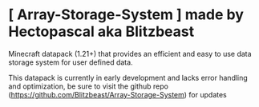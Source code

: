 # [ Array-Storage-System ] made by Hectopascal aka Blitzbeast
Minecraft datapack (1.21+) that provides an efficient and easy to use data storage system for user defined data.

This datapack is currently in early development and lacks error handling and optimization, be sure to visit the github repo (https://github.com/Blitzbeast/Array-Storage-System) for updates

